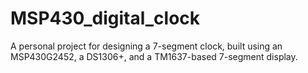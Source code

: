 # MSP430_digital_clock
A personal project for designing a 7-segment clock, built using an MSP430G2452, a DS1306+, and a TM1637-based 7-segment display.
